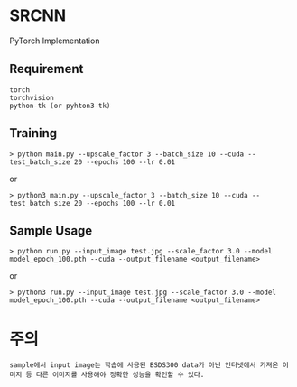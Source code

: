 # SRCNN
PyTorch Implementation

## Requirement
	torch
	torchvision
	python-tk (or pyhton3-tk)

## Training

	> python main.py --upscale_factor 3 --batch_size 10 --cuda --test_batch_size 20 --epochs 100 --lr 0.01

or

	> python3 main.py --upscale_factor 3 --batch_size 10 --cuda --test_batch_size 20 --epochs 100 --lr 0.01

## Sample Usage

	> python run.py --input_image test.jpg --scale_factor 3.0 --model model_epoch_100.pth --cuda --output_filename <output_filename>

or

	> python3 run.py --input_image test.jpg --scale_factor 3.0 --model model_epoch_100.pth --cuda --output_filename <output_filename>

# 주의
	sample에서 input image는 학습에 사용된 BSDS300 data가 아닌 인터넷에서 가져온 이미지 등 다른 이미지를 사용해야 정확한 성능을 확인할 수 있다.
